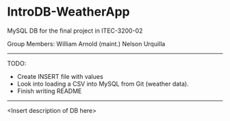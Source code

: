 # IntroDB-WeatherApp
MySQL DB for the final project in ITEC-3200-02

Group Members:
William Arnold (maint.)
Nelson Urquilla

---
TODO:
- Create INSERT file with values
- Look into loading a CSV into MySQL from Git (weather data). 
- Finish writing README
---
\<Insert description of DB here\>
